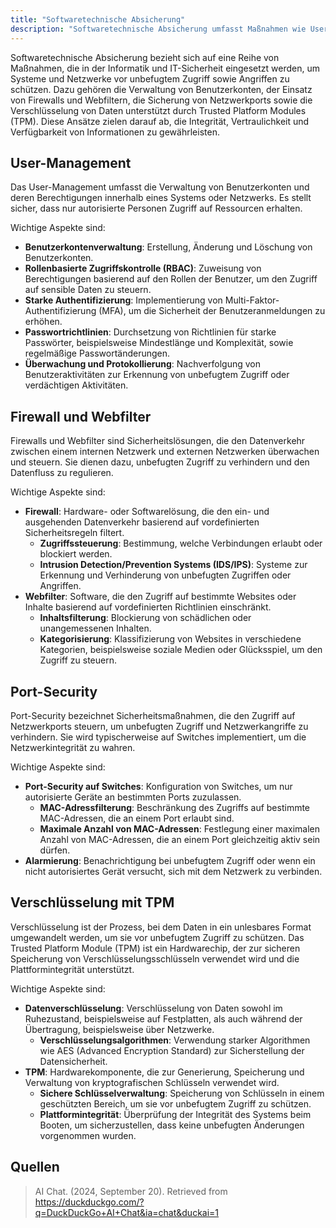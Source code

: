 ```yaml
---
title: "Softwaretechnische Absicherung"
description: "Softwaretechnische Absicherung umfasst Maßnahmen wie User-Management, Firewalls, Port-Security und Verschlüsselung mit TPM zum Schutz vor unbefugtem Zugriff und Angriffen."
---
```


Softwaretechnische Absicherung bezieht sich auf eine Reihe von Maßnahmen, die in der Informatik und IT-Sicherheit eingesetzt werden, um Systeme und Netzwerke vor unbefugtem Zugriff sowie Angriffen zu schützen. Dazu gehören die Verwaltung von Benutzerkonten, der Einsatz von Firewalls und Webfiltern, die Sicherung von Netzwerkports sowie die Verschlüsselung von Daten unterstützt durch Trusted Platform Modules (TPM). Diese Ansätze zielen darauf ab, die Integrität, Vertraulichkeit und Verfügbarkeit von Informationen zu gewährleisten.

## User-Management

Das User-Management umfasst die Verwaltung von Benutzerkonten und deren Berechtigungen innerhalb eines Systems oder Netzwerks. Es stellt sicher, dass nur autorisierte Personen Zugriff auf Ressourcen erhalten.

Wichtige Aspekte sind:

- **Benutzerkontenverwaltung**: Erstellung, Änderung und Löschung von Benutzerkonten.
- **Rollenbasierte Zugriffskontrolle (RBAC)**: Zuweisung von Berechtigungen basierend auf den Rollen der Benutzer, um den Zugriff auf sensible Daten zu steuern.
- **Starke Authentifizierung**: Implementierung von Multi-Faktor-Authentifizierung (MFA), um die Sicherheit der Benutzeranmeldungen zu erhöhen.
- **Passwortrichtlinien**: Durchsetzung von Richtlinien für starke Passwörter, beispielsweise Mindestlänge und Komplexität, sowie regelmäßige Passwortänderungen.
- **Überwachung und Protokollierung**: Nachverfolgung von Benutzeraktivitäten zur Erkennung von unbefugtem Zugriff oder verdächtigen Aktivitäten.

## Firewall und Webfilter

Firewalls und Webfilter sind Sicherheitslösungen, die den Datenverkehr zwischen einem internen Netzwerk und externen Netzwerken überwachen und steuern. Sie dienen dazu, unbefugten Zugriff zu verhindern und den Datenfluss zu regulieren.

Wichtige Aspekte sind:

- **Firewall**: Hardware- oder Softwarelösung, die den ein- und ausgehenden Datenverkehr basierend auf vordefinierten Sicherheitsregeln filtert.
  - **Zugriffssteuerung**: Bestimmung, welche Verbindungen erlaubt oder blockiert werden.
  - **Intrusion Detection/Prevention Systems (IDS/IPS)**: Systeme zur Erkennung und Verhinderung von unbefugten Zugriffen oder Angriffen.
- **Webfilter**: Software, die den Zugriff auf bestimmte Websites oder Inhalte basierend auf vordefinierten Richtlinien einschränkt.
  - **Inhaltsfilterung**: Blockierung von schädlichen oder unangemessenen Inhalten.
  - **Kategorisierung**: Klassifizierung von Websites in verschiedene Kategorien, beispielsweise soziale Medien oder Glücksspiel, um den Zugriff zu steuern.

## Port-Security

Port-Security bezeichnet Sicherheitsmaßnahmen, die den Zugriff auf Netzwerkports steuern, um unbefugten Zugriff und Netzwerkangriffe zu verhindern. Sie wird typischerweise auf Switches implementiert, um die Netzwerkintegrität zu wahren.

Wichtige Aspekte sind:

- **Port-Security auf Switches**: Konfiguration von Switches, um nur autorisierte Geräte an bestimmten Ports zuzulassen.
  - **MAC-Adressfilterung**: Beschränkung des Zugriffs auf bestimmte MAC-Adressen, die an einem Port erlaubt sind.
  - **Maximale Anzahl von MAC-Adressen**: Festlegung einer maximalen Anzahl von MAC-Adressen, die an einem Port gleichzeitig aktiv sein dürfen.
- **Alarmierung**: Benachrichtigung bei unbefugtem Zugriff oder wenn ein nicht autorisiertes Gerät versucht, sich mit dem Netzwerk zu verbinden.

## Verschlüsselung mit TPM

Verschlüsselung ist der Prozess, bei dem Daten in ein unlesbares Format umgewandelt werden, um sie vor unbefugtem Zugriff zu schützen. Das Trusted Platform Module (TPM) ist ein Hardwarechip, der zur sicheren Speicherung von Verschlüsselungsschlüsseln verwendet wird und die Plattformintegrität unterstützt.

Wichtige Aspekte sind:

- **Datenverschlüsselung**: Verschlüsselung von Daten sowohl im Ruhezustand, beispielsweise auf Festplatten, als auch während der Übertragung, beispielsweise über Netzwerke.
  - **Verschlüsselungsalgorithmen**: Verwendung starker Algorithmen wie AES (Advanced Encryption Standard) zur Sicherstellung der Datensicherheit.
- **TPM**: Hardwarekomponente, die zur Generierung, Speicherung und Verwaltung von kryptografischen Schlüsseln verwendet wird.
  - **Sichere Schlüsselverwaltung**: Speicherung von Schlüsseln in einem geschützten Bereich, um sie vor unbefugtem Zugriff zu schützen.
  - **Plattformintegrität**: Überprüfung der Integrität des Systems beim Booten, um sicherzustellen, dass keine unbefugten Änderungen vorgenommen wurden.

## Quellen

> AI Chat. (2024, September 20). Retrieved from https://duckduckgo.com/?q=DuckDuckGo+AI+Chat&ia=chat&duckai=1